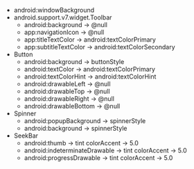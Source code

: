 * android:windowBackground
* android.support.v7.widget.Toolbar
  * android:background -> @null
  * app:navigationIcon -> @null
  * app:titleTextColor -> android:textColorPrimary
  * app:subtitleTextColor -> android:textColorSecondary
* Button
  * android:background -> buttonStyle
  * android:textColor -> android:textColorPrimary
  * android:textColorHint -> android:textColorHint
  * android:drawableLeft -> @null
  * android:drawableTop -> @null
  * android:drawableRight -> @null
  * android:drawableBottom -> @null
* Spinner
  * android:popupBackground -> spinnerStyle
  * android:background -> spinnerStyle
* SeekBar
  * android:thumb -> tint colorAccent -> 5.0
  * android:indeterminateDrawable -> tint colorAccent -> 5.0
  * android:progressDrawable -> tint colorAccent -> 5.0